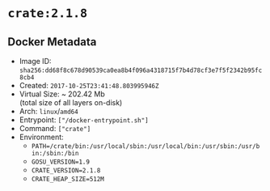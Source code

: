 # `crate:2.1.8`

## Docker Metadata

- Image ID: `sha256:dd68f8c678d90539ca0ea8b4f096a4318715f7b4d78cf3e7f5f2342b95fc8cb4`
- Created: `2017-10-25T23:41:48.803995946Z`
- Virtual Size: ~ 202.42 Mb  
  (total size of all layers on-disk)
- Arch: `linux`/`amd64`
- Entrypoint: `["/docker-entrypoint.sh"]`
- Command: `["crate"]`
- Environment:
  - `PATH=/crate/bin:/usr/local/sbin:/usr/local/bin:/usr/sbin:/usr/bin:/sbin:/bin`
  - `GOSU_VERSION=1.9`
  - `CRATE_VERSION=2.1.8`
  - `CRATE_HEAP_SIZE=512M`
